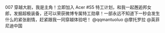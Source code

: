 007 穿越大剧，我是主角！立即加入 Acer #S5 特工计划，和我一起邂逅邦女郎，发掘超极装备，还可以荣获微博专属特工勋章！一部永远不知道下一秒会发生什么的紧张剧情，赶紧跟我一同穿越体验吧！  @qqmantuoluo @摩托罗拉 @英菲尼迪中国 ​​​​